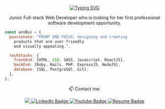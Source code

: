 <!--
**thaian161/thaian161** is a ✨ _special_ ✨ repository because its `README.md` (this file) appears on your GitHub profile.

Here are some ideas to get you started:

- 🔭 I’m currently working on ...
- 🌱 I’m currently learning ...
- 👯 I’m looking to collaborate on ...
- 🤔 I’m looking for help with ...
- 💬 Ask me about ...
- 📫 How to reach me: ...
- 😄 Pronouns: ...
- ⚡ Fun fact: ...
-->

<div align="center">

[![Typing SVG](https://readme-typing-svg.herokuapp.com?font=Roboto&size=30&pause=1000&vCenter=true&width=435&lines=Welcome+To+Ann+Bui's+GitHub)](https://git.io/typing-svg)

Junior Full-stack Web Developer who is looking for her first professional software development opportunity.

</div>

```javascript
const annBui = {
  passionate: "FRONT END FOCUS: designing and creating
    products that are user-friendly
    and visually appealing.",

  techStacks: {
    frontEnd: [HTML, CSS, SASS, Javascript, ReactJS],
    backEnd: [Ruby, Rails, PHP, ExpressJS, NodeJS],
    database: [SQL, PostgreSQl, Git],
  },
};
```


 <p align="center">📫 Contact me:</p>
<div id="badges" align="center">
<a href="mailto:hello.annbui@gmail.com">
    <img src="https://img.shields.io/badge/Gmail-D14836?style=for-the-badge&logo=gmail&logoColor=white" />
  </a>
  <a href="https://www.linkedin.com/in/thaian161/">
    <img src="https://img.shields.io/badge/LinkedIn-blue?style=for-the-badge&logo=linkedin&logoColor=white" alt="LinkedIn Badge"/>
  </a>
  <a href="https://www.youtube.com/user/JanthBui/featured">
    <img src="https://img.shields.io/badge/YouTube-red?style=for-the-badge&logo=youtube&logoColor=white" alt="Youtube Badge"/>
  </a>
   <a href="https://resume.creddle.io/resume/j1ryfjyu3f1">
    <img src="https://img.shields.io/badge/RESUME-05998c?style=for-the-badge&logo=c&logoColor=white" alt="Resume Badge"/>
  </a>
  
</div>
